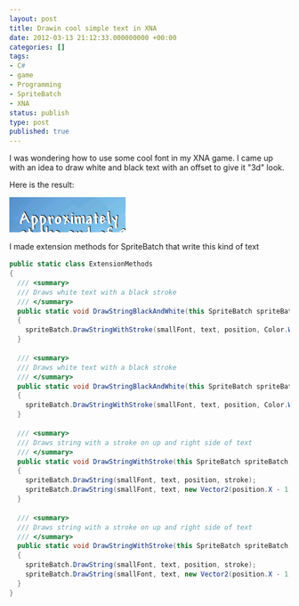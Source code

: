 ```yaml
---
layout: post
title: Drawin cool simple text in XNA
date: 2012-03-13 21:12:33.000000000 +00:00
categories: []
tags:
- C#
- game
- Programming
- SpriteBatch
- XNA
status: publish
type: post
published: true
---
```

I was wondering how to use some cool font in my XNA game. I came up with an idea to draw white and black text with an offset to give it "3d" look.

Here is the result:

![x](/images/text_xna.png)

I made extension methods for SpriteBatch  that write this kind of text

```csharp
public static class ExtensionMethods   
{      
  /// <summary>
  /// Draws white text with a black stroke
  /// </summary>
  public static void DrawStringBlackAndWhite(this SpriteBatch spriteBatch, SpriteFont smallFont, String text, Vector2 position)
  {
    spriteBatch.DrawStringWithStroke(smallFont, text, position, Color.White, Color.Black);
  }

  /// <summary>
  /// Draws white text with a black stroke
  /// </summary>
  public static void DrawStringBlackAndWhite(this SpriteBatch spriteBatch, SpriteFont smallFont, StringBuilder text, Vector2 position)
  {
    spriteBatch.DrawStringWithStroke(smallFont, text, position, Color.White, Color.Black);
  }

  /// <summary>
  /// Draws string with a stroke on up and right side of text
  /// </summary>
  public static void DrawStringWithStroke(this SpriteBatch spriteBatch, SpriteFont smallFont, String text, Vector2 position, Color color, Color stroke)
  {
    spriteBatch.DrawString(smallFont, text, position, stroke);
    spriteBatch.DrawString(smallFont, text, new Vector2(position.X - 1, position.Y + 1), color);
  }

  /// <summary>
  /// Draws string with a stroke on up and right side of text
  /// </summary>
  public static void DrawStringWithStroke(this SpriteBatch spriteBatch, SpriteFont smallFont, StringBuilder text, Vector2 position, Color color, Color stroke)
  {
    spriteBatch.DrawString(smallFont, text, position, stroke);
    spriteBatch.DrawString(smallFont, text, new Vector2(position.X - 1, position.Y + 1), color);
  }
}
```
